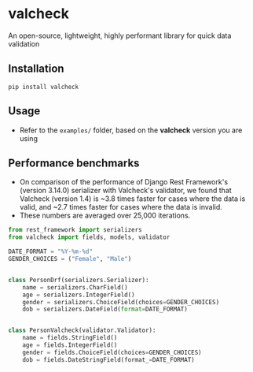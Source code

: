 # valcheck
An open-source, lightweight, highly performant library for quick data validation

## Installation
```
pip install valcheck
```

## Usage
- Refer to the `examples/` folder, based on the **valcheck** version you are using

## Performance benchmarks
- On comparison of the performance of Django Rest Framework's (version 3.14.0) serializer with Valcheck's
validator, we found that Valcheck (version 1.4) is ~3.8 times faster for cases where the data is
valid, and ~2.7 times faster for cases where the data is invalid.
- These numbers are averaged over 25,000 iterations.

```python
from rest_framework import serializers
from valcheck import fields, models, validator

DATE_FORMAT = "%Y-%m-%d"
GENDER_CHOICES = ("Female", "Male")


class PersonDrf(serializers.Serializer):
    name = serializers.CharField()
    age = serializers.IntegerField()
    gender = serializers.ChoiceField(choices=GENDER_CHOICES)
    dob = serializers.DateField(format=DATE_FORMAT)


class PersonValcheck(validator.Validator):
    name = fields.StringField()
    age = fields.IntegerField()
    gender = fields.ChoiceField(choices=GENDER_CHOICES)
    dob = fields.DateStringField(format_=DATE_FORMAT)
```
